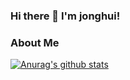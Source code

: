 ### Hi there 👋 I'm jonghui!

### About Me

[![Anurag's github stats](https://github-readme-stats.vercel.app/api?username=hie6953)](https://github.com/anuraghazra/github-readme-stats)

<!--
**hie6953/hie6953** is a ✨ _special_ ✨ repository because its `README.md` (this file) appears on your GitHub profile.

Here are some ideas to get you started:

- 🔭 I’m currently working on ...
- 🌱 I’m currently learning ...
- 👯 I’m looking to collaborate on ...
- 🤔 I’m looking for help with ...
- 💬 Ask me about ...
- 📫 How to reach me: ...
- 😄 Pronouns: ...
- ⚡ Fun fact: ...
-->
